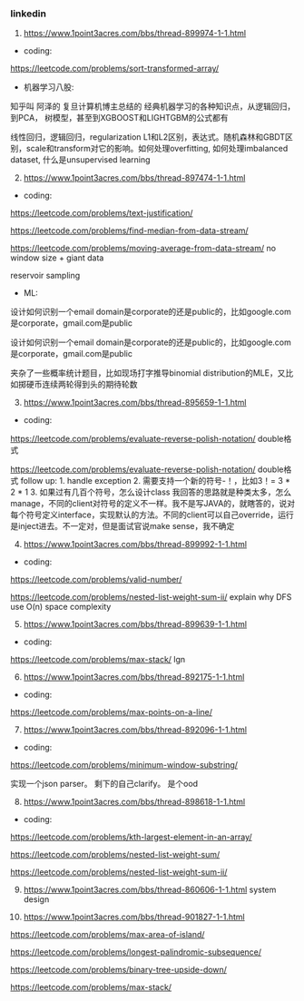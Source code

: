 ### linkedin

1. https://www.1point3acres.com/bbs/thread-899974-1-1.html

- coding:

https://leetcode.com/problems/sort-transformed-array/

- 机器学习八股:

知乎叫 阿泽的 复旦计算机博主总结的 经典机器学习的各种知识点，从逻辑回归，到PCA， 树模型，甚至到XGBOOST和LIGHTGBM的公式都有

线性回归，逻辑回归，regularization L1和L2区别，表达式。随机森林和GBDT区别，scale和transform对它的影响。如何处理overfitting, 如何处理imbalanced dataset, 什么是unsupervised learning

2. https://www.1point3acres.com/bbs/thread-897474-1-1.html

- coding:

https://leetcode.com/problems/text-justification/

https://leetcode.com/problems/find-median-from-data-stream/

https://leetcode.com/problems/moving-average-from-data-stream/ no window size + giant data

reservoir sampling 


- ML:

设计如何识别一个email domain是corporate的还是public的，比如google.com是corporate，gmail.com是public

设计如何识别一个email domain是corporate的还是public的，比如google.com是corporate，gmail.com是public

夹杂了一些概率统计题目，比如现场打字推导binomial distribution的MLE，又比如掷硬币连续两轮得到头的期待轮数

3. https://www.1point3acres.com/bbs/thread-895659-1-1.html

- coding:

https://leetcode.com/problems/evaluate-reverse-polish-notation/ double格式

https://leetcode.com/problems/evaluate-reverse-polish-notation/ double格式
follow up: 1. handle exception 2. 需要支持一个新的符号-！，比如3！= 3 * 2 * 1 3. 如果过有几百个符号，怎么设计class
我回答的思路就是种类太多，怎么manage，不同的client对符号的定义不一样。我不是写JAVA的，就瞎答的，说对每个符号定义interface，实现默认的方法。不同的client可以自己override，运行是inject进去。不一定对，但是面试官说make sense，我不确定

4. https://www.1point3acres.com/bbs/thread-899992-1-1.html

- coding:

https://leetcode.com/problems/valid-number/

https://leetcode.com/problems/nested-list-weight-sum-ii/ explain why DFS use O(n) space complexity

5. https://www.1point3acres.com/bbs/thread-899639-1-1.html

- coding:

https://leetcode.com/problems/max-stack/ lgn

6. https://www.1point3acres.com/bbs/thread-892175-1-1.html

- coding:

https://leetcode.com/problems/max-points-on-a-line/

7. https://www.1point3acres.com/bbs/thread-892096-1-1.html

- coding:

https://leetcode.com/problems/minimum-window-substring/

实现一个json parser。 剩下的自己clarify。 是个ood

8. https://www.1point3acres.com/bbs/thread-898618-1-1.html

- coding:

https://leetcode.com/problems/kth-largest-element-in-an-array/

https://leetcode.com/problems/nested-list-weight-sum/ 

https://leetcode.com/problems/nested-list-weight-sum-ii/

9. https://www.1point3acres.com/bbs/thread-860606-1-1.html system design

10. https://www.1point3acres.com/bbs/thread-901827-1-1.html

https://leetcode.com/problems/max-area-of-island/

https://leetcode.com/problems/longest-palindromic-subsequence/

https://leetcode.com/problems/binary-tree-upside-down/

https://leetcode.com/problems/max-stack/

